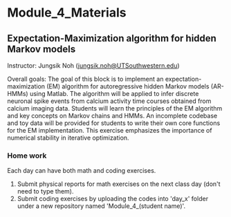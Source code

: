 # Module_4_Materials

## Expectation-Maximization algorithm for hidden Markov models

Instructor:
Jungsik Noh (jungsik.noh@UTSouthwestern.edu)

Overall goals: The goal of this block is to implement an expectation-maximization (EM) algorithm for autoregressive hidden Markov models (AR-HMMs) using Matlab. The algorithm will be applied to infer discrete neuronal spike events from calcium activity time courses obtained from calcium imaging data. Students will learn the principles of the EM algorithm and key concepts on Markov chains and HMMs. An incomplete codebase and toy data will be provided for students to write their own core functions for the EM implementation. This exercise emphasizes the importance of numerical stability in iterative optimization. 

### Home work
Each day can have both math and coding exercises.

1. Submit physical reports for math exercises on the next class day (don't need to type them).
2. Submit coding exercises by uploading the codes into 'day_x' folder under a new repository named 'Module_4_(student name)'.
